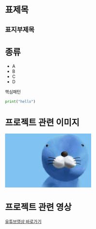 표제목
===

표지부제목
---

# 종류
- A
- B
- C
- D

핵심패턴
```Python
print("hello")
```

# 프로젝트 관련 이미지
![이미지설명](./image/3.jpg)

# 프로젝트 관련 영상
[유튜브영상 바로가기](https://www.youtube.com/watch?v=TLGrrSjjqAo)
